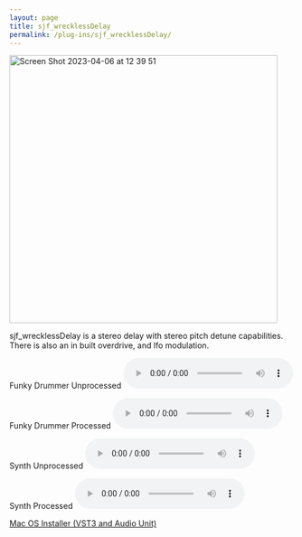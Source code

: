 ```yaml
---
layout: page
title: sjf_wrecklessDelay
permalink: /plug-ins/sjf_wrecklessDelay/
---
```

<img width="474" alt="Screen Shot 2023-04-06 at 12 39 51" src="https://user-images.githubusercontent.com/12850558/230366209-76841986-428c-4ed9-987a-16a6ea09bb3f.png">

sjf_wrecklessDelay is a stereo delay with stereo pitch detune capabilities. 
There is also an in built overdrive, and lfo modulation.

Funky Drummer Unprocessed
<audio controls>
<source src="/MP3s/funkyDummer160.mp3" type="audio/mp3">
</audio>

Funky Drummer Processed
<audio controls>
<source src="/MP3s/funkyDrummerDelay.mp3" type="audio/mp3">
</audio>

Synth Unprocessed
<audio controls>
<source src="/MP3s/synthUnprocessed2.mp3" type="audio/mp3">
</audio>

Synth Processed
<audio controls>
<source src="/MP3s/synth2Delay.mp3" type="audio/mp3">
</audio>


[Mac OS Installer (VST3 and Audio Unit)](https://drive.google.com/file/d/1ClYOPMyz8EgQ5VZL_ezNkdCI6Y6QCvBp/view?usp=sharing)
